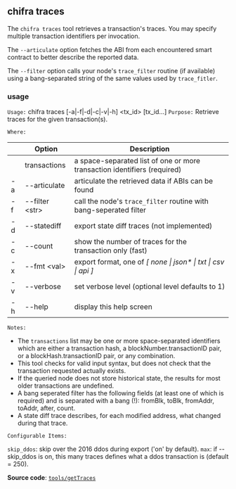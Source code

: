 ## chifra traces

The `chifra traces` tool retrieves a transaction's traces. You may specify multiple transaction identifiers per invocation.

The `--articulate` option fetches the ABI from each encountered smart contract to better describe the reported data.

The `--filter` option calls your node's `trace_filter` routine (if available) using a bang-separated string of the same values used by `trace_fitler`.

### usage

`Usage:`    chifra traces [-a|-f|-d|-c|-v|-h] &lt;tx_id&gt; [tx_id...]
`Purpose:`  Retrieve traces for the given transaction(s).

`Where:`

|     | Option               | Description                                                              |
| --- | -------------------- | ------------------------------------------------------------------------ |
|     | transactions         | a space-separated list of one or more transaction identifiers (required) |
| -a  | --articulate         | articulate the retrieved data if ABIs can be found                       |
| -f  | --filter &lt;str&gt; | call the node's `trace_filter` routine with bang-seperated filter        |
| -d  | --statediff          | export state diff traces (not implemented)                               |
| -c  | --count              | show the number of traces for the transaction only (fast)                |
| -x  | --fmt &lt;val&gt;    | export format, one of *[ none \| json\* \| txt \| csv \| api ]*          |
| -v  | --verbose            | set verbose level (optional level defaults to 1)                         |
| -h  | --help               | display this help screen                                                 |

`Notes:`

- The `transactions` list may be one or more space-separated identifiers which are either a transaction hash,
  a blockNumber.transactionID pair, or a blockHash.transactionID pair, or any combination.
- This tool checks for valid input syntax, but does not check that the transaction requested actually exists.
- If the queried node does not store historical state, the results for most older transactions are undefined.
- A bang seperated filter has the following fields (at least one of which is required) and is separated
  with a bang (!): fromBlk, toBlk, fromAddr, toAddr, after, count.
- A state diff trace describes, for each modified address, what changed during that trace.

`Configurable Items:`

`skip_ddos`: skip over the 2016 ddos during export ('on' by default).
`max`: if --skip_ddos is on, this many traces defines what a ddos transaction is (default = 250).

**Source code**: [`tools/getTraces`](https://github.com/TrueBlocks/trueblocks-core/tree/master/src/tools/getTraces)

